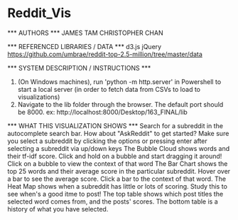 # Reddit_Vis

*** AUTHORS *** 
JAMES TAM
CHRISTOPHER CHAN

*** REFERENCED LIBRARIES / DATA *** 
d3.js
jQuery
https://github.com/umbrae/reddit-top-2.5-million/tree/master/data

*** SYSTEM DESCRIPTION / INSTRUCTIONS *** 
1) (On Windows machines), run 'python -m http.server' in Powershell to start a local server (in order to fetch data from CSVs to load to visualizations)
2) Navigate to the lib folder through the browser. The default port should be 8000.
ex: http://localhost:8000/Desktop/163_FINAL/lib

*** WHAT THIS VISUALIZATION SHOWS *** 
Search for a subreddit in the autocomplete search bar. How about "AskReddit" to get started? Make sure you select a subreddit by clicking the options or pressing enter after selecting a subreddit via up/down keys
The Bubble Cloud shows words and their tf-idf score. Click and hold on a bubble and start dragging it around! Click on a bubble to view the context of that word
The Bar Chart shows the top 25 words and their average score in the particular subreddit. Hover over a bar to see the average score. Click a bar to the context of that word.
The Heat Map shows when a subreddit has little or lots of scoring. Study this to see when's a good itme to post!
The top table shows which post titles the selected word comes from, and the posts' scores. The bottom table is a history of what you have selected.
